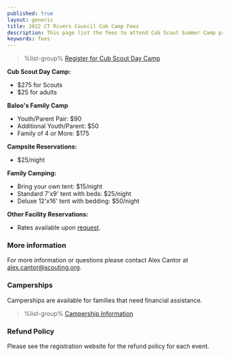 ```yaml
---
published: true
layout: generic
title: 2022 CT Rivers Council Cub Camp Fees
description: This page list the fees to attend Cub Scout Summer Camp programs in 2022 at Connecticut Rivers Council Scout Camps.
keywords: fees
---
```


> %list-group%
> <a href="{{ site.url }}/cub-scouts/register/" class="list-group-item">Register for Cub Scout Day Camp</a>

**Cub Scout Day Camp:**

* $275 for Scouts
* $25 for adults

**Baloo's Family Camp**

* Youth/Parent Pair: $90
* Additional Youth/Parent: $50
* Family of 4 or More: $175

**Campsite Reservations:**

* $25/night

**Family Camping:**

* Bring your own tent: $15/night
* Standard 7'x9' tent with beds: $25/night
* Deluxe 12'x16' tent with bedding: $50/night

**Other Facility Reservations:**

* Rates available upon <a href="mailto:jseiser@campworkcoeman.org?subject=Summer%20Facility%20Reservations">request</a>.

### More information

For more information or questions please contact Alex Cantor at [alex.cantor@scouting.org](mailto:alex.cantor@scouting.org).

### Camperships

Camperships are available for families that need financial assistance.

> %list-group%
> <a href="{{ site.url }}/scouts-bsa/fees/camperships/" class="list-group-item">Campership Information</a>

### Refund Policy

Please see the registration website for the refund policy for each event.
